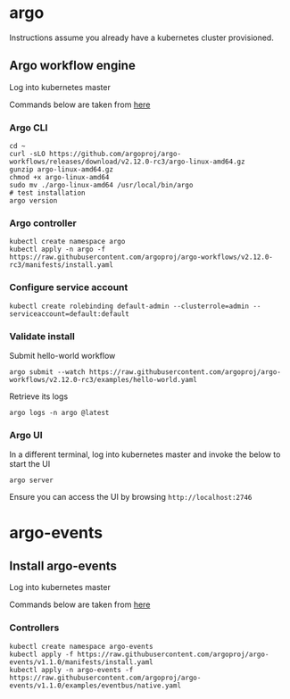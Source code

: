 # argo

Instructions assume you already have a kubernetes cluster provisioned.

## Argo workflow engine

Log into kubernetes master

Commands below are taken from [here](https://github.com/argoproj/argo-workflows/releases/tag/v2.12.0-rc3)

### Argo CLI

```
cd ~
curl -sLO https://github.com/argoproj/argo-workflows/releases/download/v2.12.0-rc3/argo-linux-amd64.gz
gunzip argo-linux-amd64.gz
chmod +x argo-linux-amd64
sudo mv ./argo-linux-amd64 /usr/local/bin/argo
# test installation
argo version
```

### Argo controller

```
kubectl create namespace argo
kubectl apply -n argo -f https://raw.githubusercontent.com/argoproj/argo-workflows/v2.12.0-rc3/manifests/install.yaml
```

### Configure service account

```
kubectl create rolebinding default-admin --clusterrole=admin --serviceaccount=default:default
```

### Validate install

Submit hello-world workflow

```
argo submit --watch https://raw.githubusercontent.com/argoproj/argo-workflows/v2.12.0-rc3/examples/hello-world.yaml
```

Retrieve its logs

```
argo logs -n argo @latest
```

### Argo UI

In a different terminal, log into kubernetes master and invoke the below to start the UI

```
argo server
```

Ensure you can access the UI by browsing `http://localhost:2746`

# argo-events

## Install argo-events

Log into kubernetes master

Commands below are taken from [here](https://argoproj.github.io/argo-events/installation)

### Controllers

```
kubectl create namespace argo-events
kubectl apply -f https://raw.githubusercontent.com/argoproj/argo-events/v1.1.0/manifests/install.yaml
kubectl apply -n argo-events -f https://raw.githubusercontent.com/argoproj/argo-events/v1.1.0/examples/eventbus/native.yaml
```
